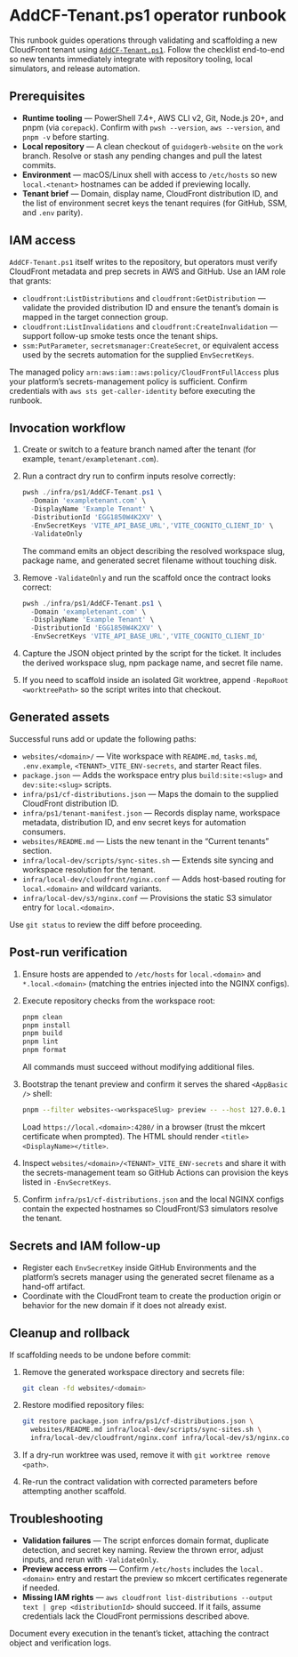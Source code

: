 # AddCF-Tenant.ps1 operator runbook

This runbook guides operations through validating and scaffolding a new CloudFront tenant using [`AddCF-Tenant.ps1`](./AddCF-Tenant.ps1). Follow the checklist end-to-end so new tenants immediately integrate with repository tooling, local simulators, and release automation.

## Prerequisites

- **Runtime tooling** — PowerShell 7.4+, AWS CLI v2, Git, Node.js 20+, and pnpm (via `corepack`). Confirm with `pwsh --version`, `aws --version`, and `pnpm -v` before starting.
- **Local repository** — A clean checkout of `guidogerb-website` on the `work` branch. Resolve or stash any pending changes and pull the latest commits.
- **Environment** — macOS/Linux shell with access to `/etc/hosts` so new `local.<tenant>` hostnames can be added if previewing locally.
- **Tenant brief** — Domain, display name, CloudFront distribution ID, and the list of environment secret keys the tenant requires (for GitHub, SSM, and `.env` parity).

## IAM access

`AddCF-Tenant.ps1` itself writes to the repository, but operators must verify CloudFront metadata and prep secrets in AWS and GitHub. Use an IAM role that grants:

- `cloudfront:ListDistributions` and `cloudfront:GetDistribution` — validate the provided distribution ID and ensure the tenant’s domain is mapped in the target connection group.
- `cloudfront:ListInvalidations` and `cloudfront:CreateInvalidation` — support follow-up smoke tests once the tenant ships.
- `ssm:PutParameter`, `secretsmanager:CreateSecret`, or equivalent access used by the secrets automation for the supplied `EnvSecretKeys`.

The managed policy `arn:aws:iam::aws:policy/CloudFrontFullAccess` plus your platform’s secrets-management policy is sufficient. Confirm credentials with `aws sts get-caller-identity` before executing the runbook.

## Invocation workflow

1. Create or switch to a feature branch named after the tenant (for example, `tenant/exampletenant.com`).
2. Run a contract dry run to confirm inputs resolve correctly:

   ```powershell
   pwsh ./infra/ps1/AddCF-Tenant.ps1 \
     -Domain 'exampletenant.com' \
     -DisplayName 'Example Tenant' \
     -DistributionId 'EGG1850W4K2XV' \
     -EnvSecretKeys 'VITE_API_BASE_URL','VITE_COGNITO_CLIENT_ID' \
     -ValidateOnly
   ```

   The command emits an object describing the resolved workspace slug, package name, and generated secret filename without touching disk.

3. Remove `-ValidateOnly` and run the scaffold once the contract looks correct:

   ```powershell
   pwsh ./infra/ps1/AddCF-Tenant.ps1 \
     -Domain 'exampletenant.com' \
     -DisplayName 'Example Tenant' \
     -DistributionId 'EGG1850W4K2XV' \
     -EnvSecretKeys 'VITE_API_BASE_URL','VITE_COGNITO_CLIENT_ID'
   ```

4. Capture the JSON object printed by the script for the ticket. It includes the derived workspace slug, npm package name, and secret file name.
5. If you need to scaffold inside an isolated Git worktree, append `-RepoRoot <worktreePath>` so the script writes into that checkout.

## Generated assets

Successful runs add or update the following paths:

- `websites/<domain>/` — Vite workspace with `README.md`, `tasks.md`, `.env.example`, `<TENANT>_VITE_ENV-secrets`, and starter React files.
- `package.json` — Adds the workspace entry plus `build:site:<slug>` and `dev:site:<slug>` scripts.
- `infra/ps1/cf-distributions.json` — Maps the domain to the supplied CloudFront distribution ID.
- `infra/ps1/tenant-manifest.json` — Records display name, workspace metadata, distribution ID, and
  env secret keys for automation consumers.
- `websites/README.md` — Lists the new tenant in the “Current tenants” section.
- `infra/local-dev/scripts/sync-sites.sh` — Extends site syncing and workspace resolution for the tenant.
- `infra/local-dev/cloudfront/nginx.conf` — Adds host-based routing for `local.<domain>` and wildcard variants.
- `infra/local-dev/s3/nginx.conf` — Provisions the static S3 simulator entry for `local.<domain>`.

Use `git status` to review the diff before proceeding.

## Post-run verification

1. Ensure hosts are appended to `/etc/hosts` for `local.<domain>` and `*.local.<domain>` (matching the entries injected into the NGINX configs).
2. Execute repository checks from the workspace root:

   ```bash
   pnpm clean
   pnpm install
   pnpm build
   pnpm lint
   pnpm format
   ```

   All commands must succeed without modifying additional files.

3. Bootstrap the tenant preview and confirm it serves the shared `<AppBasic />` shell:

   ```bash
   pnpm --filter websites-<workspaceSlug> preview -- --host 127.0.0.1 --port 4280
   ```

   Load `https://local.<domain>:4280/` in a browser (trust the mkcert certificate when prompted). The HTML should render `<title><DisplayName></title>`.

4. Inspect `websites/<domain>/<TENANT>_VITE_ENV-secrets` and share it with the secrets-management team so GitHub Actions can provision the keys listed in `-EnvSecretKeys`.
5. Confirm `infra/ps1/cf-distributions.json` and the local NGINX configs contain the expected hostnames so CloudFront/S3 simulators resolve the tenant.

## Secrets and IAM follow-up

- Register each `EnvSecretKey` inside GitHub Environments and the platform’s secrets manager using the generated secret filename as a hand-off artifact.
- Coordinate with the CloudFront team to create the production origin or behavior for the new domain if it does not already exist.

## Cleanup and rollback

If scaffolding needs to be undone before commit:

1. Remove the generated workspace directory and secrets file:

   ```bash
   git clean -fd websites/<domain>
   ```

2. Restore modified repository files:

   ```bash
   git restore package.json infra/ps1/cf-distributions.json \
     websites/README.md infra/local-dev/scripts/sync-sites.sh \
     infra/local-dev/cloudfront/nginx.conf infra/local-dev/s3/nginx.conf
   ```

3. If a dry-run worktree was used, remove it with `git worktree remove <path>`.
4. Re-run the contract validation with corrected parameters before attempting another scaffold.

## Troubleshooting

- **Validation failures** — The script enforces domain format, duplicate detection, and secret key naming. Review the thrown error, adjust inputs, and rerun with `-ValidateOnly`.
- **Preview access errors** — Confirm `/etc/hosts` includes the `local.<domain>` entry and restart the preview so mkcert certificates regenerate if needed.
- **Missing IAM rights** — `aws cloudfront list-distributions --output text | grep <distributionId>` should succeed. If it fails, assume credentials lack the CloudFront permissions described above.

Document every execution in the tenant’s ticket, attaching the contract object and verification logs.
